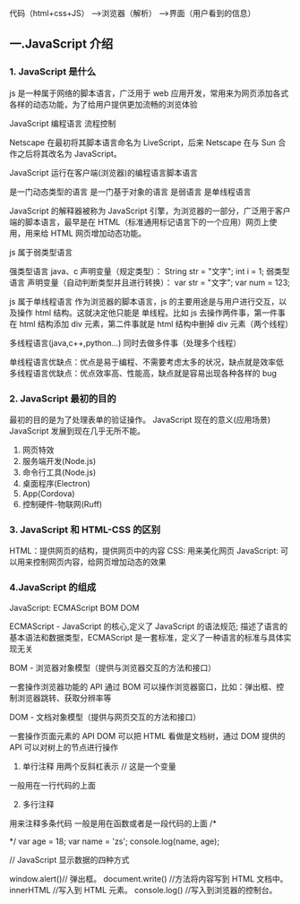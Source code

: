 代码（html+css+JS） -->浏览器（解析） -->界面（用户看到的信息）

## 一.JavaScript 介绍

### 1. JavaScript 是什么

js 是一种属于网络的脚本语言，广泛用于 web 应用开发，常用来为网页添加各式各样的动态功能，为了给用户提供更加流畅的浏览体验

JavaScript 编程语言 流程控制

Netscape 在最初将其脚本语言命名为 LiveScript，后来 Netscape 在与 Sun 合作之后将其改名为 JavaScript。

JavaScript 运行在客户端(浏览器)的编程语言脚本语言

是一门动态类型的语言
是一门基于对象的语言
是弱语言
是单线程语言

JavaScript 的解释器被称为 JavaScript 引擎，为浏览器的一部分，广泛用于客户端的脚本语言，最早是在 HTML（标准通用标记语言下的一个应用）网页上使用，用来给 HTML 网页增加动态功能。

js 属于弱类型语言

强类型语言
java、c
声明变量（规定类型）：
String str = "文字";
int i = 1;
弱类型语言
声明变量（自动判断类型并且进行转换）：
var str = "文字";
var num = 123;

js 属于单线程语言
作为浏览器的脚本语言，js 的主要用途是与用户进行交互，以及操作 html 结构。这就决定他只能是
单线程。比如 js 去操作两件事，第一件事在 html 结构添加 div 元素，第二件事就是 html 结构中删掉 div 元素（两个线程）

多线程语言(java,c++,python...)
同时去做多件事（处理多个线程）

单线程语言优缺点：优点是易于编程、不需要考虑太多的状况，缺点就是效率低
多线程语言优缺点：优点效率高、性能高，缺点就是容易出现各种各样的 bug

### 2. JavaScript 最初的目的

最初的目的是为了处理表单的验证操作。
JavaScript 现在的意义(应用场景)
JavaScript 发展到现在几乎无所不能。

1. 网页特效
2. 服务端开发(Node.js)
3. 命令行工具(Node.js)
4. 桌面程序(Electron)
5. App(Cordova)
6. 控制硬件-物联网(Ruff)

### 3. JavaScript 和 HTML-CSS 的区别

HTML：提供网页的结构，提供网页中的内容
CSS: 用来美化网页
JavaScript: 可以用来控制网页内容，给网页增加动态的效果

### 4.JavaScript 的组成

JavaScript: ECMAScript BOM DOM

ECMAScript - JavaScript 的核心,定义了 JavaScript 的语法规范;
描述了语言的基本语法和数据类型，ECMAScript 是一套标准，定义了一种语言的标准与具体实现无关

BOM - 浏览器对象模型（提供与浏览器交互的方法和接口）

一套操作浏览器功能的 API
通过 BOM 可以操作浏览器窗口，比如：弹出框、控制浏览器跳转、获取分辨率等

DOM - 文档对象模型（提供与网页交互的方法和接口）

一套操作页面元素的 API
DOM 可以把 HTML 看做是文档树，通过 DOM 提供的 API 可以对树上的节点进行操作

1. 单行注释
   用两个反斜杠表示
   // 这是一个变量

一般用在一行代码的上面

2. 多行注释

用来注释多条代码
一般是用在函数或者是一段代码的上面
/\*

\*/
var age = 18;
var name = 'zs';
console.log(name, age);

// JavaScript 显示数据的四种方式

window.alert()// 弹出框。
document.write() //方法将内容写到 HTML 文档中。
innerHTML //写入到 HTML 元素。
console.log() //写入到浏览器的控制台。
